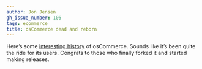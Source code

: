 ```yaml
---
author: Jon Jensen
gh_issue_number: 106
tags: ecommerce
title: osCommerce dead and reborn
---
```


Here’s some [interesting history](https://web.archive.org/web/20101230194539/http://www.ecommerce-guide.com/solutions/technology/article.php/3787246) of osCommerce. Sounds like it’s been quite the ride for its users. Congrats to those who finally forked it and started making releases.
